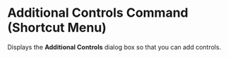
# Additional Controls Command (Shortcut Menu)

Displays the  **Additional Controls** dialog box so that you can add controls.

